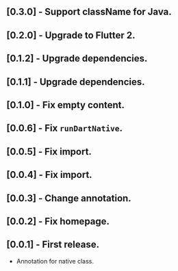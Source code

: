 ## [0.3.0] - Support className for Java.

## [0.2.0] - Upgrade to Flutter 2.

## [0.1.2] - Upgrade dependencies.

## [0.1.1] - Upgrade dependencies.

## [0.1.0] - Fix empty content.

## [0.0.6] - Fix `runDartNative`.

## [0.0.5] - Fix import.

## [0.0.4] - Fix import.

## [0.0.3] - Change annotation.

## [0.0.2] - Fix homepage.

## [0.0.1] - First release.

* Annotation for native class.
